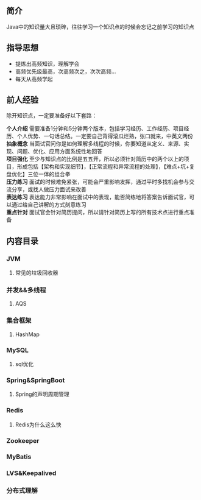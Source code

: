 ## 简介
Java中的知识量大且琐碎，往往学习一个知识点的时候会忘记之前学习的知识点  
## 指导思想
* 提炼出高频知识，理解学会  
* 高频优先级最高，次高频次之，次次高频...
* 每天从高频学起 
## 前人经验
除开知识点，一定要准备好以下套路：

**个人介绍**  需要准备1分钟和5分钟两个版本，包括学习经历、工作经历、项目经历、个人优势、一句话总结。一定要自己背得滚瓜烂熟，张口就来，中英文两份    
**抽象概念**  当面试官问你是如何理解多线程的时候，你要知道从定义、来源、实现、问题、优化、应用方面系统性地回答  
**项目强化**  至少与知识点的比例是五五开，所以必须针对简历中的两个以上的项目，形成包括【架构和实现细节】，【正常流程和异常流程的处理】，【难点+坑+复盘优化】三位一体的组合拳  
**压力练习**  面试的时候难免紧张，可能会严重影响发挥，通过平时多找机会参与交流分享，或找人做压力面试来改善  
**表达练习**  表达能力非常影响在面试中的表现，能否简练地将答案告诉面试官，可以通过给自己讲解的方式刻意练习  
**重点针对**  面试官会针对简历提问，所以请针对简历上写的所有技术点进行重点准备  

## 内容目录
### JVM
1. 常见的垃圾回收器

### 并发&&多线程
1. AQS

### 集合框架
1. HashMap

### MySQL
1. sql优化

### Spring&SpringBoot
1. Spring的声明周期管理

### Redis
1. Redis为什么这么快

### Zookeeper

### MyBatis

### LVS&Keepalived

### 分布式理解

